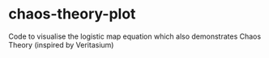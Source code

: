 # chaos-theory-plot
Code to visualise the logistic map equation which also demonstrates Chaos Theory (inspired by Veritasium)
